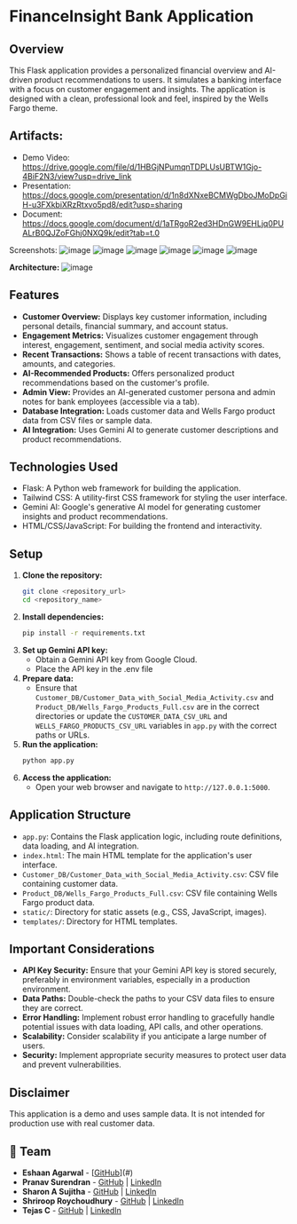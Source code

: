 # FinanceInsight Bank Application

## Overview

This Flask application provides a personalized financial overview and AI-driven product recommendations to users. It simulates a banking interface with a focus on customer engagement and insights. The application is designed with a clean, professional look and feel, inspired by the Wells Fargo theme.

## Artifacts:

- Demo Video: https://drive.google.com/file/d/1HBGjNPumqnTDPLUsUBTW1Gjo-4BiF2N3/view?usp=drive_link
- Presentation: https://docs.google.com/presentation/d/1n8dXNxeBCMWgDboJMoDpGiH-u3FXkbiXRzRtxvo5pd8/edit?usp=sharing
- Document: https://docs.google.com/document/d/1aTRgoR2ed3HDnGW9EHLjq0PUALrB0QJZoFGhj0NXQ9k/edit?tab=t.0

Screenshots:
![image](https://github.com/user-attachments/assets/f537c99b-5a8e-4060-b722-6d4cd5fb52ac)
![image](https://github.com/user-attachments/assets/8b7b4cf2-3e36-446d-a308-465cd6c4ee31)
![image](https://github.com/user-attachments/assets/0d8bb50f-212a-49aa-9610-8a87736897a7)
![image](https://github.com/user-attachments/assets/df55b791-f2fe-44e1-9b66-6697c37abac3)
![image](https://github.com/user-attachments/assets/a7aaf3f8-ec25-4ae6-a75d-535f66a6f2c6)
![image](https://github.com/user-attachments/assets/153d361b-a464-41b6-b992-b1d522032fb7)


**Architecture:**
![image](https://github.com/user-attachments/assets/41ec62db-382e-4432-a335-24f8d3629886)





## Features

-   **Customer Overview:** Displays key customer information, including personal details, financial summary, and account status.
-   **Engagement Metrics:** Visualizes customer engagement through interest, engagement, sentiment, and social media activity scores.
-   **Recent Transactions:** Shows a table of recent transactions with dates, amounts, and categories.
-   **AI-Recommended Products:** Offers personalized product recommendations based on the customer's profile.
-   **Admin View:** Provides an AI-generated customer persona and admin notes for bank employees (accessible via a tab).
-   **Database Integration:** Loads customer data and Wells Fargo product data from CSV files or sample data.
-   **AI Integration:** Uses Gemini AI to generate customer descriptions and product recommendations.

## Technologies Used

-   Flask: A Python web framework for building the application.
-   Tailwind CSS: A utility-first CSS framework for styling the user interface.
-   Gemini AI: Google's generative AI model for generating customer insights and product recommendations.
-   HTML/CSS/JavaScript: For building the frontend and interactivity.

## Setup

1.  **Clone the repository:**
    ```bash
    git clone <repository_url>
    cd <repository_name>
    ```
2.  **Install dependencies:**
    ```bash
    pip install -r requirements.txt
    ```
3.  **Set up Gemini API key:**
    -   Obtain a Gemini API key from Google Cloud.
    -   Place the API key in the .env file
4.  **Prepare data:**
    -   Ensure that `Customer_DB/Customer_Data_with_Social_Media_Activity.csv` and `Product_DB/Wells_Fargo_Products_Full.csv` are in the correct directories or update the `CUSTOMER_DATA_CSV_URL` and `WELLS_FARGO_PRODUCTS_CSV_URL` variables in `app.py` with the correct paths or URLs.
5.  **Run the application:**
    ```bash
    python app.py
    ```
6.  **Access the application:**
    -   Open your web browser and navigate to `http://127.0.0.1:5000`.

## Application Structure

-   `app.py`: Contains the Flask application logic, including route definitions, data loading, and AI integration.
-   `index.html`: The main HTML template for the application's user interface.
-   `Customer_DB/Customer_Data_with_Social_Media_Activity.csv`: CSV file containing customer data.
-   `Product_DB/Wells_Fargo_Products_Full.csv`: CSV file containing Wells Fargo product data.
-   `static/`: Directory for static assets (e.g., CSS, JavaScript, images).
-   `templates/`: Directory for HTML templates.

## Important Considerations

-   **API Key Security:** Ensure that your Gemini API key is stored securely, preferably in environment variables, especially in a production environment.
-   **Data Paths:** Double-check the paths to your CSV data files to ensure they are correct.
-   **Error Handling:** Implement robust error handling to gracefully handle potential issues with data loading, API calls, and other operations.
-   **Scalability:** Consider scalability if you anticipate a large number of users.
-   **Security:** Implement appropriate security measures to protect user data and prevent vulnerabilities.

## Disclaimer

This application is a demo and uses sample data. It is not intended for production use with real customer data.

## 👥 Team
- **Eshaan Agarwal** - [[GitHub](https://github.com/Eshan-Agarwal16)](#) 
- **Pranav Surendran** - [GitHub](https://github.com/Pranav418) | [LinkedIn](#)
- **Sharon A Sujitha** - [GitHub](https://github.com/sharonsujitha7) | [LinkedIn](#)
- **Shriroop Roychoudhury** - [GitHub](https://github.com/rshriroop01) | [LinkedIn](#)
- **Tejas C** - [GitHub](#) | [LinkedIn](#)
